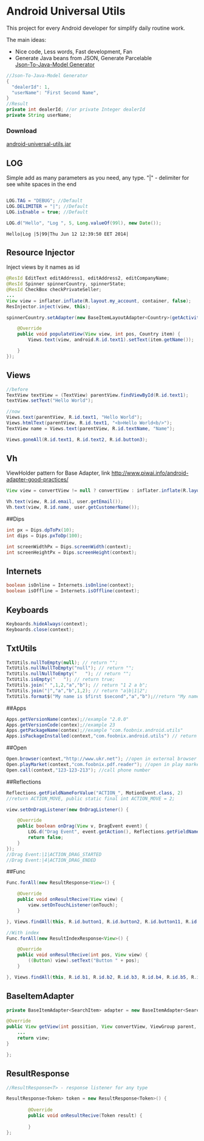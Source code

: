 # Android Universal Utils
This project for every Android developer for simplify daily routine work.

The main ideas:
* Nice code, Less words, Fast development, Fan
* Generate Java beans from JSON, Generate Parcelable  
<a href="http://htmlpreview.github.io/?https://raw.githubusercontent.com/foobnix/android-universal-utils/master/json/generator.html" target="_blank">Json-To-Java-Model Generator</a>  
```java
//Json-To-Java-Model Generator
{
  "dealerId": 1,
  "userName": "First Second Name",
}
//Result
private int dealerId; //or private Integer dealerId
private String userName;
```
### Download 
[android-universal-utils.jar](https://github.com/foobnix/android-universal-utils/raw/master/lib/android-universal-utils.jar)
## LOG
Simple add as many parameters as you need, any type. "|" - delimiter for see white spaces in the end
```java

LOG.TAG = "DEBUG"; //Default
LOG.DELIMITER = "|"; //Default
LOG.isEnable = true; //Default

LOG.d("Hello", "Log ", 5, Long.valueOf(99l), new Date());
```
```
Hello|Log |5|99|Thu Jun 12 12:39:50 EET 2014|
```
## Resource Injector
Inject views by it names as id
```java
@ResId EditText editAddress1, editAddress2, editCompanyName;
@ResId Spinner spinnerCountry, spinnerState;
@ResId CheckBox checkPrivateSeller;
...
View view = inflater.inflate(R.layout.my_account, container, false);
ResInjector.inject(view, this);

spinnerCountry.setAdapter(new BaseItemLayoutAdapter<Country>(getActivity(), android.R.layout.simple_spinner_item, countries) {

    @Override
    public void populateView(View view, int pos, Country item) {
        Views.text(view, android.R.id.text1).setText(item.getName());

    }
});
```
## Views
```java
//before
TextView textView = (TextView) parentView.findViewById(R.id.text1);
textView.setText("Hello World");

//now
Views.text(parentView, R.id.text1, "Hello World");
Views.htmlText(parentView, R.id.text1, "<b>Hello World<b/>");
TextView name = Views.text(parentView, R.id.textName, "Name");

Views.goneAll(R.id.text1, R.id.text2, R.id.button3);
```
## Vh
ViewHolder pattern for Base Adapter, link http://www.piwai.info/android-adapter-good-practices/
```java
View view = convertView != null ? convertView : inflater.inflate(R.layout.details, parent, false);

Vh.text(view, R.id.email, user.getEmail());
Vh.text(view, R.id.name, user.getCustomerName());
```

##Dips
```java
int px = Dips.dpToPx(10);
int dips = Dips.pxToDp(100);

int screenWidthPx = Dips.screenWidth(context);
int screenHeightPx = Dips.screenHeight(context);
```
## Internets
```java
boolean isOnline = Internets.isOnline(context);
boolean isOffline = Internets.isOffline(context);
```
## Keyboards
```java
Keyboards.hideAlways(context);
Keyboards.close(context);
```
## TxtUtils
```java
TxtUtils.nullToEmpty(null); // return "";
TxtUtils.nullNullToEmpty("null"); // return "";
TxtUtils.nullNullToEmpty("   "); // return "";
TxtUtils.isEmpty("   "); // return true;
TxtUtils.join(" ",1,2,"a","b"); // return "1 2 a b";
TxtUtils.join("|","a","b",1,2); // return "a|b|1|2";
TxtUtils.format$("My name is $first $second","a","b");//return "My name is a b";
```
##Apps
```java
Apps.getVersionName(contex);//example "2.0.0"
Apps.getVersionCode(contex);//example 23
Apps.getPackageName(contex);//example "com.foobnix.android.utils"
Apps.isPackageInstalled(context,"com.foobnix.android.utils") // return true;

```
##Open
```java
Open.browser(context,"http://www.ukr.net"); //open in external browser
Open.playMarket(context,"com.foobnix.pdf.reader"); //open in play market
Open.call(context,"123-123-213"); //call phone number
```
##Reflections
```java
Reflections.getFieldNameForValue("ACTION_", MotionEvent.class, 2) 
//return ACTION_MOVE, public static final int ACTION_MOVE = 2;

view.setOnDragListener(new OnDragListener() {

    @Override
    public boolean onDrag(View v, DragEvent event) {
        LOG.d("Drag Event", event.getAction(), Reflections.getFieldNameForValue("ACTION_", DragEvent.class, event.getAction()));
        return false;
    }
});
//Drag Event:|1|ACTION_DRAG_STARTED
//Drag Event:|4|ACTION_DRAG_ENDED
```
##Func
```java
Func.forAll(new ResultResponse<View>() {

    @Override
    public void onResultRecive(View view) {
        view.setOnTouchListener(onTouch);
    }

}, Views.findAll(this, R.id.button1, R.id.button2, R.id.button11, R.id.button21));

//With index
Func.forAll(new ResultIndexResponse<View>() {

    @Override
    public void onResultRecive(int pos, View view) {
        ((Button) view).setText("Button " + pos);
    }

}, Views.findAll(this, R.id.b1, R.id.b2, R.id.b3, R.id.b4, R.id.b5, R.id.b6, R.id.b7));
```
## BaseItemAdapter<T>
```java
private BaseItemAdapter<SearchItem> adapter = new BaseItemAdapter<SearchItem>() {

@Override
public View getView(int possition, View convertView, ViewGroup parent, SearchItem item) {
    ...
    return view;
}

};
```
## ResultResponse<T>
```java
//ResultResponse<T> - response listener for any type

ResultResponse<Token> token = new ResultResponse<Token>() {
            
        @Override
        public void onResultRecive(Token result) {
            
        }
};
```





